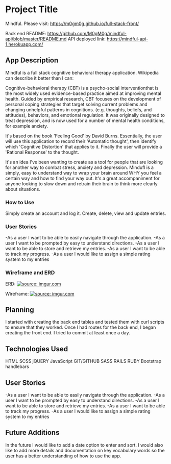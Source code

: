 # Project Title

Mindful.
Please visit: https://m0gm0g.github.io/full-stack-front/

Back end README: https://github.com/M0gM0g/mindful-api/blob/master/README.md
API deployed link: https://mindful-api-1.herokuapp.com/
## App Description

Mindful is a full stack cognitive behavioral therapy application.
Wikipedia can describe it better than I can:

Cognitive-behavioral therapy (CBT) is a psycho-social interventionthat is the most widely used evidence-based practice aimed at improving mental health. Guided by empirical research, CBT focuses on the development of personal coping strategies that target solving current problems and changing unhelpful patterns in cognitions. (e.g. thoughts, beliefs, and attitudes), behaviors, and emotional regulation. It was originally designed to treat depression, and is now used for a number of mental health conditions, for example anxiety.

It's based on the book 'Feeling Good' by David Burns. Essentially,
the user will use this application to record their 'Automatic thought', then identify which 'Cognitive Distortion' that applies to it. Finally the user will provide a 'Rational Response' to the thought.

It's an idea I've been wanting to create as a tool for people that are looking for another way to combat stress, anxiety and depression. Mindufl is a simply, easy to understand way to wrap your brain around WHY you feel a certain way and how to find your way out. It's a great accompaniment for anyone looking to slow down and retrain their brain to think more clearly about situations.

### How to Use

Simply create an account and log it. Create, delete, view and update entries.

### User Stories

-As a user I want to be able to easily navigate through the application.
-As a user I want to be prompted by easy to understand directions.
-As a user I want to be able to store and retrieve my entries.
-As a user I want to be able to track my progress.
-As a user I would like to assign a simple rating system to my entries

### Wireframe and ERD

ERD:
<a href="https://imgur.com/KQZfL2N"><img src="https://i.imgur.com/KQZfL2N.jpg" title="source: imgur.com" /></a>


Wireframe:
<a href="https://imgur.com/UD8YCt0"><img src="https://i.imgur.com/UD8YCt0.jpg" title="source: imgur.com" /></a>



## Planning

I started with creating the back end tables and tested them with curl scripts to
ensure that they worked. Once I had routes for the back end, I began creating the
front end. I tried to commit at least once a day.


## Technologies Used

HTML
SCSS
jQUERY
JavaScript
GIT/GITHUB
SASS
RAILS
RUBY
Bootstrap
handlebars

## User Stories

-As a user I want to be able to easily navigate through the application.
-As a user I want to be prompted by easy to understand directions.
-As a user I want to be able to store and retrieve my entries.
-As a user I want to be able to track my progress.
-As a user I would like to assign a simple rating system to my entries


## Future Additions

In the future I would like to add a date option to enter and sort. I would
also like to add more details and documentation on key vocabulary words
so the user has a better understanding of how to use the app.
